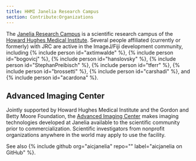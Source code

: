```yaml
---
title: HHMI Janelia Research Campus
section: Contribute:Organizations
---
```


The [Janelia Research Campus](https://www.janelia.org/) is a scientific
research campus of the
[Howard Hughes Medical Institute](https://www.hhmi.org/). Several people
affiliated (currently or formerly) with JRC are active in the ImageJ/Fiji
development community, including
{% include person id="axtimwalde" %},
{% include person id="bogovicj" %},
{% include person id="hanslovsky" %},
{% include person id="StephanPreibisch" %},
{% include person id="tferr" %},
{% include person id="brossetti" %},
{% include person id="carshadi" %},
and {% include person id="acardona" %}.

## Advanced Imaging Center

Jointly supported by Howard Hughes Medical Institute and the Gordon and Betty
Moore Foundation, the [Advanced Imaging Center](https://www.aicjanelia.org/)
makes imaging technologies developed at Janelia available to the scientific
community prior to commercialization. Scientific investigators from nonprofit
organizations anywhere in the world may apply to use the facility.

See also {% include github org="aicjanelia" repo="" label="aicjanelia on GitHub" %}.
